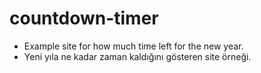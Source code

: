 # countdown-timer
- Example site for how much time left for the new year.
- Yeni yıla ne kadar zaman kaldığını gösteren site örneği.
